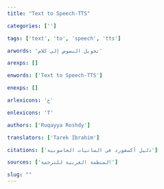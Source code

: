 ```yaml
---
title: "Text to Speech-TTS"

categories: ['']

tags: ['text', 'to', 'speech', 'tts']

arwords: 'تحويل النصوص إلى كلام'

arexps: []

enwords: ['Text to Speech-TTS']

enexps: []

arlexicons: 'ح'

enlexicons: 'T'

authors: ['Ruqayya Roshdy']

translators: ['Tarek Ibrahim']

citations: ['دليل أكسفورد في السانيات الحاسوبية']

sources: ['المنظمة العربية للترجمة']

slug: ""
---
```

